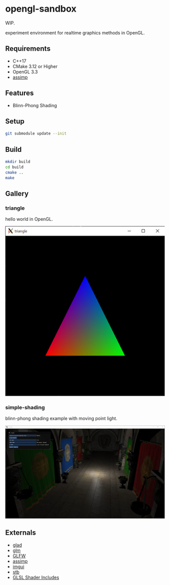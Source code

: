 # opengl-sandbox

WIP.

experiment environment for realtime graphics methods in OpenGL.

## Requirements

* C++17
* CMake 3.12 or Higher
* OpenGL 3.3
* [assimp](https://github.com/assimp/assimp)

## Features

* Blinn-Phong Shading

## Setup

```bash
git submodule update --init
```

## Build

```bash
mkdir build
cd build
cmake ..
make
```

## Gallery

### triangle

hello world in OpenGL.

![](./img/triangle.jpg)

### simple-shading

blinn-phong shading example with moving point light.

![](./img/simple-shading.jpg)

## Externals

* [glad](https://github.com/Dav1dde/glad)
* [glm](https://github.com/g-truc/glm)
* [GLFW](https://github.com/glfw/glfw)
* [assimp](https://github.com/assimp/assimp)
* [imgui](https://github.com/ocornut/imgui)
* [stb](https://github.com/nothings/stb)
* [GLSL Shader Includes](https://github.com/tntmeijs/GLSL-Shader-Includes)